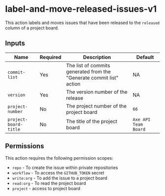 # label-and-move-released-issues-v1

This action labels and moves issues that have been released to the `released` column of a project board.

## Inputs

| Name                  | Required | Description                                                          | Default              |
| --------------------- | -------- | -------------------------------------------------------------------- | -------------------- |
| `commit-list`         | Yes      | The list of commits generated from the "Generate commit list" action | NA                   |
| `version`             | Yes      | The version number of the release                                    | NA                   |
| `project-number`      | No       | The project number of the project board                              | `66`                 |
| `project-board-title` | No       | The title of the project board                                       | `Axe API Team Board` |

## Permissions

This action requires the following permission scopes:

- `repo` - To create the issue within private repositories
- `workflow` - To access the `GITHUB_TOKEN` secret
- `write:org` - To add the issue to a project board
- `read:org` - To read the project board
- `project` - access to project board
